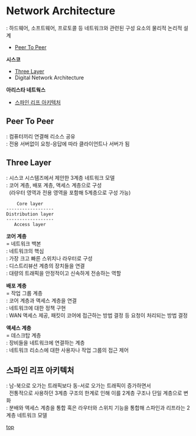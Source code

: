 # Network Architecture   
: 하드웨어, 소프트웨어, 프로토콜 등 네트워크와 관련된 구성 요소의 물리적 논리적 설계  


- [Peer To Peer](#peer-to-peer)


**시스코**  
- [Three Layer](#three-layer)
- Digital Network Architecture


**아리스타 네트웍스**  
- [스파인 리프 아키텍처](#스파인-리프-아키텍처)



## Peer To Peer
: 컴퓨터끼리 연결해 리소스 공유    
: 전용 서버없이 요청-응답에 따라 클라이언트나 서버가 됨     




## Three Layer
: 시스코 시스템즈에서 제안한 3계층 네트워크 모델      
: 코어 계층, 배포 계층, 액세스 계층으로 구성    
&nbsp; (라우터 영역과 전용 영역을 포함해 5계층으로 구성 가능)  


```   
    Core layer       
------------------
Distribution layer   
------------------
   Access layer     
```


**코어 계층**  
= 네트워크 백본  
: 네트워크의 핵심   
: 가장 크고 빠른 스위치나 라우터로 구성    
: 디스트리뷰션 계층의 장치들을 연결   
: 대량의 트래픽을 안정적이고 신속하게 전송하는 역할  


**배포 계층**    
= 작업 그룹 계층      
: 코어 계층과 액세스 계층을 연결      
: 네트워크에 대한 정책 구현   
: WAN 액세스 제공, 패킷이 코어에 접근하는 방법 결정 등 요청이 처리되는 방법 결정     


**액세스 계층**    
= 데스크탑 계층   
: 장비들을 네트워크에 연결하는 계층   
: 네트워크 리소스에 대한 사용자나 작업 그룹의 접근 제어  



## 스파인 리프 아키텍처
: 남-북으로 오가는 트래픽보다 동-서로 오가는 트래픽이 증가하면서   
&nbsp; 전통적으로 사용하던 3계층 구조의 한계로 인해 이를 2계층 구조나 단일 계층으로 변화      
: 분배와 액세스 계층을 통합 혹은 라우터와 스위치 기능을 통합해 스파인과 리프라는 2계층 네트워크 모델      



[top](#)
